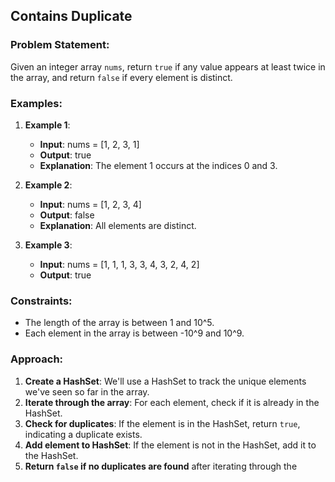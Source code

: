 ## Contains Duplicate

### Problem Statement:
Given an integer array `nums`, return `true` if any value appears at least twice in the array, and return `false` if every element is distinct.

### Examples:
1. **Example 1**:
   - **Input**: nums = [1, 2, 3, 1]
   - **Output**: true
   - **Explanation**: The element 1 occurs at the indices 0 and 3.

2. **Example 2**:
   - **Input**: nums = [1, 2, 3, 4]
   - **Output**: false
   - **Explanation**: All elements are distinct.

3. **Example 3**:
   - **Input**: nums = [1, 1, 1, 3, 3, 4, 3, 2, 4, 2]
   - **Output**: true

### Constraints:
- The length of the array is between 1 and 10^5.
- Each element in the array is between -10^9 and 10^9.

### Approach:
1. **Create a HashSet**: We'll use a HashSet to track the unique elements we've seen so far in the array.
2. **Iterate through the array**: For each element, check if it is already in the HashSet.
3. **Check for duplicates**: If the element is in the HashSet, return `true`, indicating a duplicate exists.
4. **Add element to HashSet**: If the element is not in the HashSet, add it to the HashSet.
5. **Return `false` if no duplicates are found** after iterating through the 